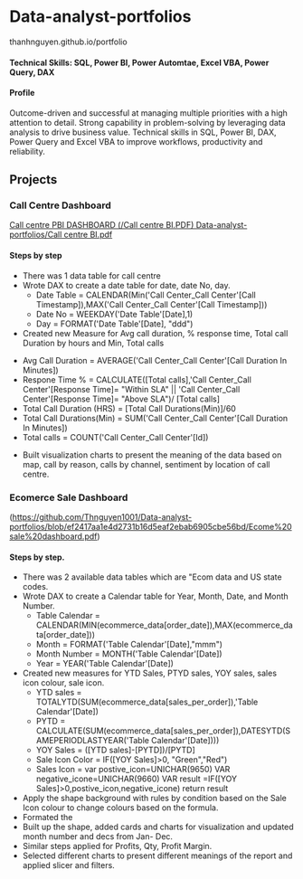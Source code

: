 # Data-analyst-portfolios
thanhnguyen.github.io/portfolio

#### Technical Skills: SQL, Power BI, Power Automtae, Excel VBA, Power Query, DAX

#### Profile
Outcome-driven and successful at managing multiple priorities with a high attention to detail. Strong capability in problem-solving by leveraging data analysis to drive business value. Technical skills in SQL, Power BI, DAX, Power Query and Excel VBA to improve workflows, productivity and reliability.

## Projects
### Call Centre Dashboard

[Call centre PBI DASHBOARD (/Call centre BI.PDF)
Data-analyst-portfolios/Call centre BI.pdf](https://github.com/Thnguyen1001/Data-analyst-portfolios/blob/main/Call%20centre%20BI.pdf)
#### Steps by step
- There was 1 data table for call centre
- Wrote DAX to create a date table for date, date No, day.
  * Date Table = CALENDAR(Min('Call Center_Call Center'[Call Timestamp]),MAX('Call Center_Call Center'[Call Timestamp]))
  * Date No = WEEKDAY('Date Table'[Date],1)
  * Day = FORMAT('Date Table'[Date], "ddd")
 -  Created new Measure for Avg call duration, % response time, Total call Duration by hours and Min, Total calls
  * Avg Call Duration = AVERAGE('Call Center_Call Center'[Call Duration In Minutes])
  * Respone Time % = CALCULATE([Total calls],'Call Center_Call Center'[Response Time]= "Within SLA" || 'Call Center_Call Center'[Response Time]= "Above SLA")/ [Total calls]
  * Total Call Duration (HRS) = [Total Call Durations(Min)]/60
  * Total Call Durations(Min) = SUM('Call Center_Call Center'[Call Duration In Minutes])
  * Total calls = COUNT('Call Center_Call Center'[Id])
- Built visualization charts to present the meaning of the data based on map, call by reason, calls by channel, sentiment by location of call centre. 
    
### Ecomerce Sale Dashboard
(https://github.com/Thnguyen1001/Data-analyst-portfolios/blob/ef2417aa1e4d2731b16d5eaf2ebab6905cbe56bd/Ecome%20sale%20dashboard.pdf)
#### Steps by step. 
- There was 2 available data tables which are "Ecom data and US state codes.
- Wrote DAX to create a Calendar table for Year, Month, Date, and Month Number.
  * Table Calendar = CALENDAR(MIN(ecommerce_data[order_date]),MAX(ecommerce_data[order_date]))
  * Month = FORMAT('Table Calendar'[Date],"mmm")
  * Month Number = MONTH('Table Calendar'[Date])
  * Year = YEAR('Table Calendar'[Date])
- Created new measures for YTD Sales, PTYD sales, YOY sales, sales icon colour, sale icon.
  * YTD sales = TOTALYTD(SUM(ecommerce_data[sales_per_order]),'Table Calendar'[Date])
  * PYTD = CALCULATE(SUM(ecommerce_data[sales_per_order]),DATESYTD(SAMEPERIODLASTYEAR('Table Calendar'[Date])))
  * YOY Sales = ([YTD sales]-[PYTD])/[PYTD]
  * Sale Icon Color = IF([YOY Sales]>0, "Green","Red")
  * Sales Icon = var postive_icon=UNICHAR(9650)  VAR negative_icone=UNICHAR(9660) VAR result =IF([YOY Sales]>0,postive_icon,negative_icone) return result
 - Apply the shape background with rules by condition based on the Sale Icon colour to change colours based on the formula.
 - Formated the 
 - Built up the shape, added cards and charts for visualization and updated month number and decs from Jan- Dec.
 - Similar steps applied for Profits, Qty, Profit Margin.
 - Selected different charts to present different meanings of the report and applied slicer and filters. 

    






